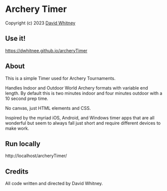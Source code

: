 # Archery Timer
Copyright (c) 2023 <a href="http://dwhitnee.s3-website-us-east-1.amazonaws.com/">David Whitney</a>

## Use it!
https://dwhitnee.github.io/archeryTimer

## About
This is a simple Timer used for Archery Tournaments.

Handles Indoor and Outdoor World Archery formats with variable end length.
By default this is two minutes indoor and four minutes outdoor with a 10 second prep time.

No canvas, just HTML elements and CSS.

Inspired by the myriad iOS, Android, and Windows timer apps that are
all wonderful but seem to always fall just short and require different devices to make work.

## Run locally
http://localhost/archeryTimer/

## Credits
All code written and directed by David Whitney.
